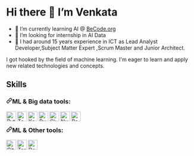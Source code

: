 <h1>Hi there  👋  I’m Venkata </h1>

- 🌱 I’m currently learning AI @ <a href=https://becode.org/>BeCode.org</a>
- 👀 I’m looking for internship in AI Data
- 🔭 I had around 15 years experience in ICT as Lead Analyst Developer,Subject Matter Expert ,Scrum Master and Junior Architect.
<p>I got hooked by the field of machine learning. I'm eager to learn and apply new related technologies and concepts.</p>


<h2>Skills</h2>
<h3><a id="user-content-ml--big-data-tools" class="anchor" aria-hidden="true" href="#ml--big-data-tools"><svg class="octicon octicon-link" viewBox="0 0 16 16" version="1.1" width="16" height="16" aria-hidden="true"><path fill-rule="evenodd" d="M7.775 3.275a.75.75 0 001.06 1.06l1.25-1.25a2 2 0 112.83 2.83l-2.5 2.5a2 2 0 01-2.83 0 .75.75 0 00-1.06 1.06 3.5 3.5 0 004.95 0l2.5-2.5a3.5 3.5 0 00-4.95-4.95l-1.25 1.25zm-4.69 9.64a2 2 0 010-2.83l2.5-2.5a2 2 0 012.83 0 .75.75 0 001.06-1.06 3.5 3.5 0 00-4.95 0l-2.5 2.5a3.5 3.5 0 004.95 4.95l1.25-1.25a.75.75 0 00-1.06-1.06l-1.25 1.25a2 2 0 01-2.83 0z"></path></svg></a>ML &amp; Big data tools:</h3>

<p><img align="left" alt="Python 3" width="26px" src="https://upload.wikimedia.org/wikipedia/commons/thumb/0/0a/Python.svg/240px-Python.svg.png" style="max-width:100%;"></p>

<p><img align="left" alt="Tensorflow" width="26px" src="https://upload.wikimedia.org/wikipedia/commons/thumb/2/2d/Tensorflow_logo.svg/800px-Tensorflow_logo.svg.png" style="max-width:100%;"></p>

<p><img align="left" alt="Keras" width="26px" src="https://upload.wikimedia.org/wikipedia/commons/a/ae/Keras_logo.svg" style="max-width:100%;"></p>

<p><img align="left" alt="PyTorch" width="26px" src="https://pytorch.org/assets/images/pytorch-logo.png" style="max-width:100%;"></p>

<p><img align="left" alt="Sk-Learn" height="26px" src="https://upload.wikimedia.org/wikipedia/commons/0/05/Scikit_learn_logo_small.svg" style="max-width:100%;"></p>

<p><img align="left" alt="NumPy" height="26px" src="https://numpy.org/images/logos/numpy.svg" style="max-width:100%;"></a></p>

<p><img align="left" alt="Pandas" height="26px" src="https://github.com/pandas-dev/pandas/raw/master/web/pandas/static/img/pandas_mark.svg" style="max-width:100%;"></a></p>
<br>
<h3><a id="user-content-ml--big-data-tools" class="anchor" aria-hidden="true" href="#ml--big-data-tools"><svg class="octicon octicon-link" viewBox="0 0 16 16" version="1.1" width="16" height="16" aria-hidden="true"><path fill-rule="evenodd" d="M7.775 3.275a.75.75 0 001.06 1.06l1.25-1.25a2 2 0 112.83 2.83l-2.5 2.5a2 2 0 01-2.83 0 .75.75 0 00-1.06 1.06 3.5 3.5 0 004.95 0l2.5-2.5a3.5 3.5 0 00-4.95-4.95l-1.25 1.25zm-4.69 9.64a2 2 0 010-2.83l2.5-2.5a2 2 0 012.83 0 .75.75 0 001.06-1.06 3.5 3.5 0 00-4.95 0l-2.5 2.5a3.5 3.5 0 004.95 4.95l1.25-1.25a.75.75 0 00-1.06-1.06l-1.25 1.25a2 2 0 01-2.83 0z"></path></svg></a>ML &amp; Other tools:</h3>

<p><img align="left" alt="GitHub" width="26px" src="https://upload.wikimedia.org/wikipedia/commons/9/91/Octicons-mark-github.svg?uselang=fr" style="max-width:100%;"></p>

<p><img align="left" alt="Terminal" width="26px" src="https://apull.asso.nc/content/images/2021/05/terminal-logo.png" style="max-width:100%;"></p>

<p><img align="left" alt="Docker" height="26px" src="https://encrypted-tbn0.gstatic.com/images?q=tbn:ANd9GcToU5-SuXHCrknMqk5dFUYWmXT3Xm-tEjzYqw&usqp=CAU" style="max-width:100%;"></p>


<br><br>
